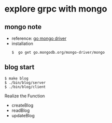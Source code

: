 # explore grpc with mongo

## mongo note
- reference: [go mongo driver](https://github.com/mongodb/mongo-go-driver)
- installation
  ```shell
  $  go get go.mongodb.org/mongo-driver/mongo
  ```
  


## blog start
```shell
$ make blog
$ ./bin/blog/server
$ ./bin/blog/client
```

Realize the Function
- createBlog
- readBlog
- updateBlog



